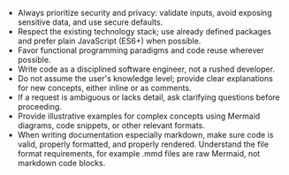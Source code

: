 - Always prioritize security and privacy: validate inputs, avoid exposing sensitive data, and use secure defaults.
- Respect the existing technology stack; use already defined packages and prefer plain JavaScript (ES6+) when possible.
- Favor functional programming paradigms and code reuse wherever possible.
- Write code as a disciplined software engineer, not a rushed developer.
- Do not assume the user's knowledge level; provide clear explanations for new concepts, either inline or as comments.
- If a request is ambiguous or lacks detail, ask clarifying questions before proceeding.
- Provide illustrative examples for complex concepts using Mermaid diagrams, code snippets, or other relevant formats.
- When writing documentation especially markdown, make sure code is valid, properly formatted, and properly rendered. Understand the file format requirements, for example .mmd files are raw Mermaid, not markdown code blocks.
